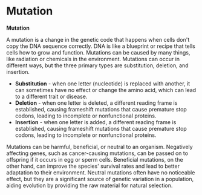 # Mutation

**Mutation**

A mutation is a change in the genetic code that happens when cells don't copy the DNA sequence correctly. DNA is like a blueprint or recipe that tells cells how to grow and function. Mutations can be caused by many things, like radiation or chemicals in the environment. Mutations can occur in different ways, but the three primary types are substitution, deletion, and insertion.

- **Substitution** - when one letter (nucleotide) is replaced with another, it can sometimes have no effect or change the amino acid, which can lead to a different trait or disease.
- **Deletion** - when one letter is deleted, a different reading frame is established, causing frameshift mutations that cause premature stop codons, leading to incomplete or nonfunctional proteins.
- **Insertion** - when one letter is added, a different reading frame is established, causing frameshift mutations that cause premature stop codons, leading to incomplete or nonfunctional proteins.

Mutations can be harmful, beneficial, or neutral to an organism. Negatively affecting genes, such as cancer-causing mutations, can be passed on to offspring if it occurs in egg or sperm cells. Beneficial mutations, on the other hand, can improve the species' survival rates and lead to better adaptation to their environment. Neutral mutations often have no noticeable effect, but they are a significant source of genetic variation in a population, aiding evolution by providing the raw material for natural selection.
